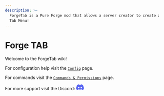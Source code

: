 ```yaml
---
description: >-
  ForgeTab is a Pure Forge mod that allows a server creator to create a Custom
  Tab Menu!
---
```


# Forge TAB

Welcome to the ForgeTab wiki!

For configuration help visit the [`Config`](config.md) page.

For commands visit the [`Commands & Permissions`](commands-and-permissions.md) page.

For more support visit the Discord: <a href="https://discord.envyware.co.uk"><img src="/img/icon_clyde_blurple_RGB.svg" alt="Discord" width="25"/></a>
